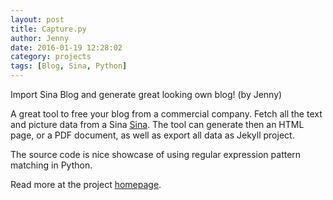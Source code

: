```yaml
---
layout: post
title: Capture.py
author: Jenny
date: 2016-01-19 12:28:02
category: projects
tags: [Blog, Sina, Python]
---
```


Import Sina Blog and generate great looking own blog! (by Jenny)

A great tool to free your blog from a commercial company. Fetch all the text
and picture data from a Sina [Sina](blog.sina.com.cn). The tool can generate
then an HTML page, or a PDF document, as well as export all data as Jekyll
project. 

The source code is nice showcase of using regular expression pattern matching
in Python.

Read more at the project [homepage](https://bitbucket.org/jenny0/capture).
